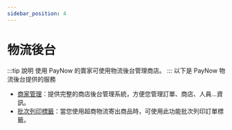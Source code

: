 ```yaml
---
sidebar_position: 4
---
```


# 物流後台

:::tip 說明
使用 PayNow 的賣家可使用物流後台管理商店。
:::
以下是 PayNow 物流後台提供的服務
- [商家管理](../page-introduction/logistics-admin/store-management.md)：提供完整的商店後台管理系統，方便您管理訂單、商店、人員...資訊。
- [批次列印標籤](../page-introduction/logistics-admin/print-tag.md)：當您使用超商物流寄出商品時，可使用此功能批次列印訂單標籤。